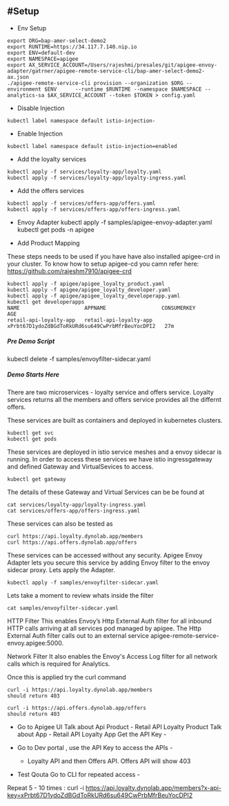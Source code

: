 
#Setup
-----------

- Env Setup
```
export ORG=bap-amer-select-demo2
export RUNTIME=https://34.117.7.140.nip.io
export ENV=default-dev
export NAMESPACE=apigee
export AX_SERVICE_ACCOUNT=/Users/rajeshmi/presales/git/apigee-envoy-adapter/gatrner/apigee-remote-service-cli/bap-amer-select-demo2-ax.json
./apigee-remote-service-cli provision --organization $ORG --environment $ENV      --runtime $RUNTIME --namespace $NAMESPACE --analytics-sa $AX_SERVICE_ACCOUNT --token $TOKEN > config.yaml
```

- Disable Injection
```
kubectl label namespace default istio-injection-
```
- Enable Injection
```
kubectl label namespace default istio-injection=enabled
```

- Add the loyalty services
```
kubectl apply -f services/loyalty-app/loyalty.yaml
kubectl apply -f services/loyalty-app/loyalty-ingress.yaml
```
- Add the offers services
```
kubectl apply -f services/offers-app/offers.yaml
kubectl apply -f services/offers-app/offers-ingress.yaml
```

- Envoy Adapter
kubectl apply -f samples/apigee-envoy-adapter.yaml
kubectl get pods -n apigee

- Add Product Mapping

These steps needs to be used if you have have also installed apigee-crd in your cluster. To know how to setup apigee-cd you camn refer here:
https://github.com/rajeshm7910/apigee-crd

```
kubectl apply -f apigee/apigee_loyalty_product.yaml
kubectl apply -f apigee/apigee_loyalty_developer.yaml
kubectl apply -f apigee/apigee_loyalty_developerapp.yaml
kubectl get developerapps
NAME                     APPNAME                  CONSUMERKEY                                        AGE
retail-api-loyalty-app   retail-api-loyalty-app   xPrbt67D1ydoZdBGdToRkURd6su649CwPrbMfrBeuYocDPI2   27m

```
##### Pre Demo Script #################
kubectl delete -f samples/envoyfilter-sidecar.yaml

##### Demo Starts Here #################

There are two microservices - loyalty service and offers service. Loyalty services returns all the members and offers service provides all the differnt offers.

These services are built as containers and deployed in kubernetes clusters.
```
kubectl get svc
kubectl get pods
```

These services are deployed in istio service meshes and a envoy sidecar is running. In order to access these services we have istio ingressgateway and defined Gateway and VirtualSevices to access.

```
kubectl get gateway
```

The details of these Gateway and Virtual Services can be be found at 
```
cat services/loyalty-app/loyalty-ingress.yaml
cat services/offers-app/offers-ingress.yaml
```

These services can also be tested as 

```
curl https://api.loyalty.dynolab.app/members
curl https://api.offers.dynolab.app/offers
```

These services can be accessed without any security. Apigee Envoy Adapter lets you secure this service by adding Envoy filter to the envoy sidecar proxy.  Lets apply the Adapter.
```
kubectl apply -f samples/envoyfilter-sidecar.yaml
```

Lets take a moment to review whats inside the filter
```
cat samples/envoyfilter-sidecar.yaml
```

HTTP Filter
This enables Envoy’s Http External Auth filter for all inbound HTTP calls arriving at all services pod managed by apigee.  The Http External Auth filter calls out to an external service apigee-remote-service-envoy.apigee:5000.

Network Filter
It also enables the Envoy's Access Log filter for all network calls which is required for Analytics.

Once this is applied try the curl command 

```
curl -i https://api.loyalty.dynolab.app/members  
should return 403
```

```
curl -i https://api.offers.dynolab.app/offers  
should return 403
```

- Go to Apigee UI 
     Talk about Api Product - Retail API Loyalty Product
     Talk about App -   Retail API Loyalty App
     Get the API Key - 

- Go to Dev portal , use the API Key to access the APIs -
    - Loyalty API and then Offers API.  Offers API will show 403

-  Test Qouta 
Go to CLI for repeated access - 

Repeat 5 - 10 times :
curl -i https://api.loyalty.dynolab.app/members?x-api-key=xPrbt67D1ydoZdBGdToRkURd6su649CwPrbMfrBeuYocDPI2

